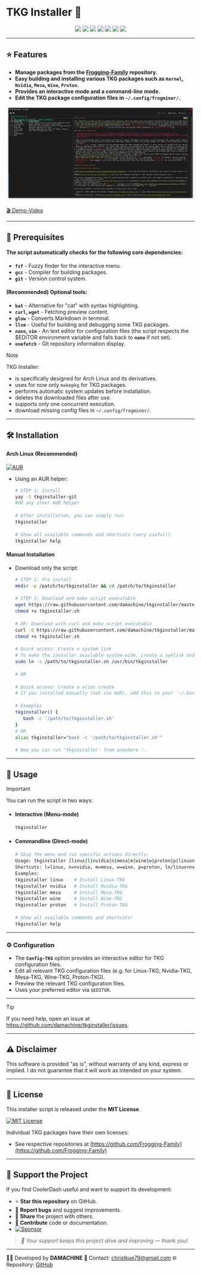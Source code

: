 
# TKG Installer 🐸

<p align="center">
  <a href="https://opensource.org/licenses/MIT"><img src="https://img.shields.io/badge/License-MIT-green.svg"></a>
  <img src="https://img.shields.io/badge/language-bash-blue?logo=gnu-bash">
  <a href="https://archlinux.org/"><img src="https://img.shields.io/badge/platform-arch--linux-blue?logo=arch-linux&logoColor=white"></a>
  <a href="https://aur.archlinux.org/packages/tkginstaller-git"><img src="https://img.shields.io/aur/version/tkginstaller-git?color=1793d1&label=AUR&logo=arch-linux"></a>
  <a href="https://github.com/damachine/tkginstaller/issues"><img src="https://img.shields.io/github/issues/damachine/tkginstaller"></a>
  <a href="https://app.codacy.com/gh/damachine/tkginstaller/dashboard?utm_source=gh&utm_medium=referral&utm_content=&utm_campaign=Badge_grade"><img src="https://app.codacy.com/project/badge/Grade/5736b4b014ca45e1877fc0c75a200c21"></a>
  <a href="https://github.com/sponsors/damachine"><img src="https://img.shields.io/badge/Sponsor-GitHub-blue?logo=github-sponsors"></a>
</p>

---

## ⭐ Features
- **Manage packages from the [Frogging-Family](https://github.com/Frogging-Family) repository.** 
- **Easy building and installing various TKG packages such as `Kernel`, `Nvidia`, `Mesa`, `Wine`, `Proton`.**
- **Provides an interactive mode and a command-line mode.**
- **Edit the TKG package configuration files in `~/.config/frogminer/`.**

<div align="center">
  <img src="images/tkginstaller.png" alt="TKG Installer Screenshot" />
</div>

[🎬 Demo-Video](images/tkginstaller.gif)

---

## 📝 Prerequisites

#### The script automatically checks for the following core dependencies:

- **`fzf`** - Fuzzy finder for the interactive menu.
- **`gcc`** - Compiler for building packages.
- **`git`** - Version control system.

#### (Recommended) Optional tools:

- **`bat`** - Alternative for "cat" with syntax highlighting.
- **`curl`, `wget`** - Fetching preview content.
- **`glow`** - Converts Markdown in terminal.
- **`llvm`** - Useful for building and debugging some TKG packages.
- **`nano`, `vim`** - An text editor for configuration files (the script respects the $EDITOR environment variable and falls back to **`nano`** if not set).
- **`onefetch`** - Git repository information display.

> [!NOTE]
> TKG Installer:
> - is specifically designed for Arch Linux and its derivatives.
> - uses for now only `makepkg` for TKG packages.
> - performs automatic system updates before installation.
> - deletes the downloaded files after use.
> - supports only one concurrent execution.
> - download missing config files in `~/.config/frogminer/`.

---

## 🛠️ Installation

#### Arch Linux (Recommended)

[![AUR](https://img.shields.io/aur/version/tkginstaller-git?color=1793d1&label=AUR&logo=arch-linux)](https://aur.archlinux.org/packages/tkginstaller-git)

- Using an AUR helper:
  
   ```bash
   # STEP 1: Install
   yay -S tkginstaller-git
   #OR any other AUR helper

   # After installation, you can simply run:
   tkginstaller

   # Show all available commands and shortcuts (very useful!)
   tkginstaller help
   ```

#### Manual Installation

- Download only the script:

   ```bash
   # STEP 1: Pre install
   mkdir -p /patch/to/tkginstaller && cd /patch/to/tkginstaller

   # STEP 2: Download and make script executable
   wget https://raw.githubusercontent.com/damachine/tkginstaller/master/tkginstaller.sh
   chmod +x tkginstaller.sh

   # OR: Download with curl and make script executable
   curl -O https://raw.githubusercontent.com/damachine/tkginstaller/master/tkginstaller.sh
   chmod +x tkginstaller.sh

   # Quick access: Create a system link 
   # To make the installer available system-wide, create a symlink and skip alias:
   sudo ln -s /path/to/tkginstaller.sh /usr/bin/tkginstaller

   # OR

   # Quick access: Create a alias create
   # If you installed manually (not via AUR), add this to your `~/.bashrc` or `~/.zshrc` for easy access:

   # Examples
   tkginstaller() {
      bash -c '/path/to/tkginstaller.sh'
   }
   # OR
   alias tkginstaller="bash -c '/path/to/tkginstaller.sh'"

   # Now you can run 'tkginstaller' from anywhere ✨.
   ```

---

## 🚀 Usage

> [!IMPORTANT]
> You can run the script in two ways:

- #### Interactive (Menu-mode)
   ```bash
   tkginstaller
   ```

- #### Commandline (Direct-mode)

   ```bash
   # Skip the menu and run specific actions directly:
   Usage: tkginstaller [linux|l|nvidia|n|mesa|m|wine|w|proton|p|linuxnvidia|ln|nl|linux+nvidia|config|clean|exit]
   Shortcuts: l=linux, n=nvidia, m=mesa, w=wine, p=proton, ln/linux+nvidia=Linux+Nvidia combo
   Examples:
   tkginstaller linux    # Install Linux-TKG
   tkginstaller nvidia   # Install Nvidia-TKG
   tkginstaller mesa     # Install Mesa-TKG
   tkginstaller wine     # Install Wine-TKG
   tkginstaller proton   # Install Proton-TKG

   # Show all available commands and shortcuts!
   tkginstaller help
   ```

---

### ⚙️ Configuration

- The **`Config-TKG`** option provides an interactive editor for TKG configuration files.
- Edit all relevant TKG configuration files (e.g. for Linux-TKG, Nvidia-TKG, Mesa-TKG, Wine-TKG, Proton-TKG).
- Preview the relevant TKG configuration files.
- Uses your preferred editor via `$EDITOR`.

---

> [!TIP]
> If you need help, open an issue at https://github.com/damachine/tkginstaller/issues.

---

## ⚠️ Disclaimer
This software is provided "as is", without warranty of any kind, express or implied.
I do not guarantee that it will work as intended on your system.

---

## 📄 License

This installer script is released under the **MIT License**.

[![MIT License](https://img.shields.io/badge/License-MIT-green.svg)](https://opensource.org/licenses/MIT)

Individual TKG packages have their own licenses:
- See respective repositories at [https://github.com/Frogging-Family](https://github.com/Frogging-Family)

---

## 💝 Support the Project

If you find CoolerDash useful and want to support its development:

- ⭐ **Star this repository** on GitHub.
- 🐛 **Report bugs** and suggest improvements.
- 🔄 **Share** the project with others.
- 📝 **Contribute** code or documentation.
- [![Sponsor](https://img.shields.io/badge/Sponsor-GitHub-blue?logo=github-sponsors)](https://github.com/sponsors/damachine)

> *🙏 Your support keeps this project alive and improving — thank you!.*

---

👨‍💻 Developed by **DAMACHINE** 📧 Contact: christkue79@gmail.com 🌐 Repository: [GitHub](https://github.com/damachine/tkginstaller)
